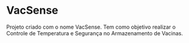 # VacSense
Projeto criado com o nome VacSense. Tem como objetivo realizar o Controle de Temperatura e Segurança no Armazenamento de Vacinas.
